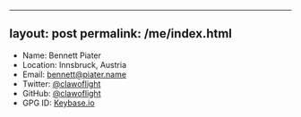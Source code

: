 ___
layout: post
permalink: /me/index.html
---
- Name: Bennett Piater
- Location: Innsbruck, Austria
- Email: bennett@piater.name
- Twitter: [@clawoflight](https://twitter.com/ClawOfLight)
- GitHub: [@clawoflight](https://github.com/ClawOfLight)
- GPG ID: [Keybase.io](https://keybase.io/clawoflight)
